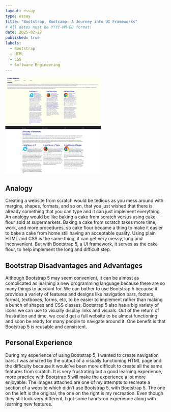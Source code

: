 ```yaml
---
layout: essay
type: essay
title: "Bootstrap, Bootcamp: A Journey into UI Frameworks"
# All dates must be YYYY-MM-DD format!
date: 2025-02-27
published: true
labels:
  - Bootstrap
  - HTML
  - CSS
  - Software Engineering
---
```


<img width="300px" height="150px" src="../img/plainHTML.png">
<img width="300px" height="150px" src="../img/bootstrapHTML.png">

## Analogy
Creating a website from scratch would be tedious as you mess around with margins, shapes, formats, and so on, that you just wished that there is already something that you can type and it can just implement everything. An analogy would be like baking a cake from scratch versus using cake flour sold at supermarkets. Baking a cake from scratch takes more time, work, and more procedures, so cake flour became a thing to make it easier to bake a cake from home still having an acceptable quality. Using plain HTML and CSS is the same thing, it can get very messy, long and inconvenient. But with Bootstrap 5, a UI framework, it serves as the cake flour, to help implement the long and difficult step. 

## Bootstrap Disadvantages and Advantages
Although Bootstrap 5 may seem convenient, it can be almost as complicated as learning a new programming language because there are so many things to account for. We can bother to use Bootstrap 5 because it provides a variety of features and designs like navigation bars, footers, format, textboxes, forms, etc, to be easier to implement rather than making a bunch of shapes and CSS classes. Bootstrap 5 also has a big variety of icons we can use to visually display links and visuals. Out of the return of frustration and time, we could get a full website to be almost functioning and soon be ready for many people to navigate around it. One benefit is that Bootstrap 5 is reusable and consistent.

## Personal Experience
During my experience of using Bootstrap 5, I wanted to create navigation bars. I was amazed by the output of a visually functioning HTML page and the difficulty because it would’ve been more difficult to create all the same features from scratch. It is very frustrating but a good learning experience, more practice with Bootstrap 5 will make the experience a lot more enjoyable. The images attached are one of my attempts to recreate a section of a website which didn’t use Bootstrap 5, with Bootstrap 5. The one on the left is the original, the one on the right is my recreation. Even though they still look very different, I got some hands-on experience along with learning new features.
